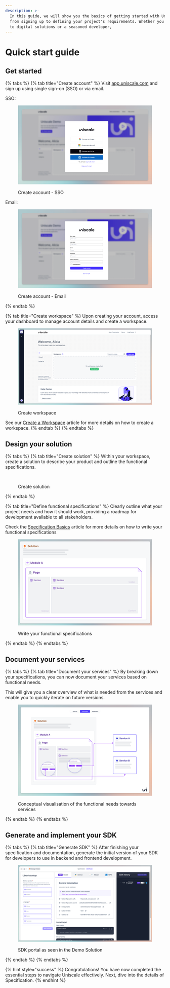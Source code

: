 ```yaml
---
description: >-
  In this guide, we will show you the basics of getting started with Uniscale,
  from signing up to defining your project's requirements. Whether you are new
  to digital solutions or a seasoned developer,
---
```


# Quick start guide

## Get started

{% tabs %}
{% tab title="Create account" %}
Visit [app.uniscale.com](https://app.uniscale.com/) and sign up using single sign-on (SSO) or via email.

SSO:&#x20;

<figure><img src="../.gitbook/assets/CleanShot 2024-04-16 at 11.36.39.png" alt=""><figcaption><p>Create account - SSO</p></figcaption></figure>

Email:

<figure><img src="../.gitbook/assets/CleanShot 2024-04-16 at 11.37.24.png" alt=""><figcaption><p>Create account - Email</p></figcaption></figure>
{% endtab %}

{% tab title="Create workspace" %}
Upon creating your account, access your dashboard to manage account details and create a workspace.&#x20;

<figure><img src="../.gitbook/assets/CleanShot 2024-04-16 at 11.38.10.png" alt=""><figcaption><p>Create workspace</p></figcaption></figure>

See our [Create a Workspace](quick-start-guide.md#id-2.-create-your-workspace) article for more details on how to create a workspace.
{% endtab %}
{% endtabs %}



## Design your solution

{% tabs %}
{% tab title="Create solution" %}
Within your workspace, create a solution to describe your product and outline the functional specifications.

<figure><img src="../.gitbook/assets/CleanShot 2024-04-11 at 15.03.56.gif" alt=""><figcaption><p>Create solution</p></figcaption></figure>
{% endtab %}

{% tab title="Define functional specifications" %}
Clearly outline what your project needs and how it should work, providing a roadmap for development available to all stakeholders.&#x20;

Check the [Specification Basics](../using-uniscale/specification/solution-basics.md#module) article for more details on how to write your functional specifications

<figure><img src="../.gitbook/assets/CleanShot 2024-04-16 at 11.43.24.png" alt=""><figcaption><p>Write your functional specifications</p></figcaption></figure>
{% endtab %}
{% endtabs %}



## Document your services

{% tabs %}
{% tab title="Document your services" %}
By breaking down your specifications, you can now document your services based on functional needs.&#x20;

This will give you a clear overview of what is needed from the services and enable you to quickly iterate on future versions.

<figure><img src="../.gitbook/assets/CleanShot 2024-04-16 at 11.44.59.png" alt=""><figcaption><p>Conceptual visualisation of the functional needs towards services</p></figcaption></figure>
{% endtab %}
{% endtabs %}



## Generate and implement your SDK

{% tabs %}
{% tab title="Generate SDK" %}
After finishing your specification and documentation, generate the initial version of your SDK for developers to use in backend and frontend development.

<figure><img src="../.gitbook/assets/CleanShot 2024-04-16 at 12.40.35.png" alt=""><figcaption><p>SDK portal as seen in the Demo Solution</p></figcaption></figure>
{% endtab %}
{% endtabs %}

{% hint style="success" %}
Congratulations! You have now completed the essential steps to navigate Uniscale effectively. Next, dive into the details of Specification.
{% endhint %}
